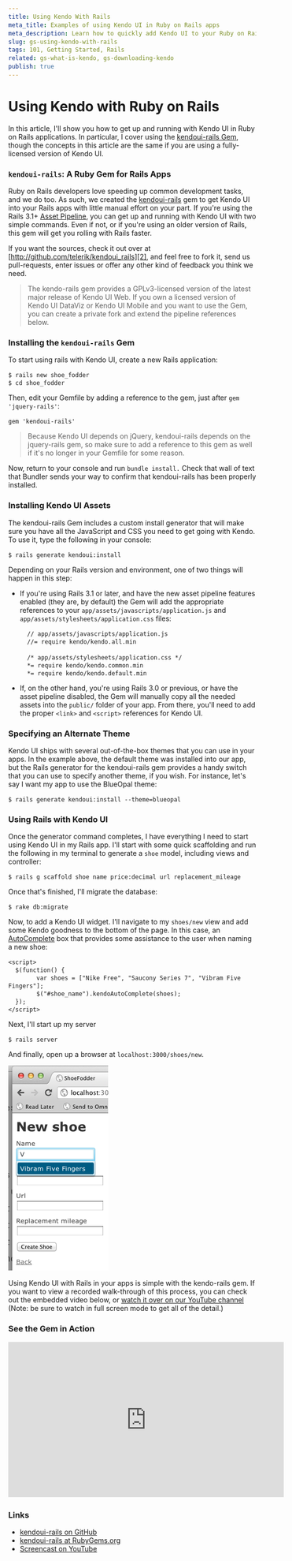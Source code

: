 ```yaml
---
title: Using Kendo With Rails
meta_title: Examples of using Kendo UI in Ruby on Rails apps
meta_description: Learn how to quickly add Kendo UI to your Ruby on Rails application with the kendoui-rails Gem.
slug: gs-using-kendo-with-rails
tags: 101, Getting Started, Rails
related: gs-what-is-kendo, gs-downloading-kendo
publish: true
---
```


# Using Kendo with Ruby on Rails

In this article, I'll show you how to get up and running with Kendo UI in Ruby on Rails applications. In particular, I cover using the [kendoui-rails Gem][1], though the concepts in this article are the same if you are using a fully-licensed version of Kendo UI.

### `kendoui-rails`: A Ruby Gem for Rails Apps

Ruby on Rails developers love speeding up common development tasks, and we do too. As such, we created the [kendoui-rails][1] gem to get Kendo UI into your Rails apps with little manual effort on your part. If you're using the Rails 3.1+ [Asset Pipeline][4], you can get up and running with Kendo UI with two simple commands. Even if not, or if you're using an older version of Rails, this gem will get you rolling with Rails faster.

If you want the sources, check it out over at [http://github.com/telerik/kendoui_rails][2], and feel free to fork it, send us pull-requests, enter issues or offer any other kind of feedback you think we need. 

> The kendo-rails gem provides a GPLv3-licensed version of the latest major release of Kendo UI Web. If you own a licensed version of Kendo UI DataViz or Kendo UI Mobile and you want to use the Gem, you can create a private fork and extend the pipeline references below.

### Installing the `kendoui-rails` Gem

To start using rails with Kendo UI, create a new Rails application:

	$ rails new shoe_fodder
 	$ cd shoe_fodder

Then, edit your Gemfile by adding a reference to the gem, just after `gem 'jquery-rails'`:

	gem 'kendoui-rails'

> Because Kendo UI depends on jQuery, kendoui-rails depends on the jquery-rails gem, so make sure to add a reference to this gem as well if it's no longer in your Gemfile for some reason.

Now, return to your console and run `bundle install.` Check that wall of text that Bundler sends your way to confirm that kendoui-rails has been properly installed.

### Installing Kendo UI Assets

The kendoui-rails Gem includes a custom install generator that will make sure you have all the JavaScript and CSS you need to get going with Kendo. To use it, type the following in your console:

	$ rails generate kendoui:install

Depending on your Rails version and environment, one of two things will happen in this step: 

* If you're using Rails 3.1 or later, and have the new asset pipeline features enabled (they are, by default) the Gem will add the appropriate references to your `app/assets/javascripts/application.js` and `app/assets/stylesheets/application.css` files:

		// app/assets/javascripts/application.js
		//= require kendo/kendo.all.min

		/* app/assets/stylesheets/application.css */
		*= require kendo/kendo.common.min
		*= require kendo/kendo.default.min

* If, on the other hand, you're using Rails 3.0 or previous, or have the asset pipeline disabled, the Gem will manually copy all the needed assets into the `public/` folder of your app. From there, you'll need to add the proper `<link>` and `<script>` references for Kendo UI.

### Specifying an Alternate Theme

Kendo UI ships with several out-of-the-box themes that you can use in your apps. In the example above, the default theme was installed into our app, but the Rails generator for the kendoui-rails gem provides a handy switch that you can use to specify another theme, if you wish. For instance, let's say I want my app to use the BlueOpal theme:

	$ rails generate kendoui:install --theme=blueopal

### Using Rails with Kendo UI

Once the generator command completes, I have everything I need to start using Kendo UI in my Rails app. I'll start with some quick scaffolding and run the following in my terminal to generate a `shoe` model, including views and controller:

	$ rails g scaffold shoe name price:decimal url replacement_mileage

Once that's finished, I'll migrate the database:

	$ rake db:migrate

Now, to add a Kendo UI widget. I'll navigate to my `shoes/new` view and add some Kendo goodness to the bottom of the page. In this case, an [AutoComplete][5] box that provides some assistance to the user when naming a new shoe:

	<script>
      $(function() {
      		var shoes = ["Nike Free", "Saucony Series 7", "Vibram Five Fingers"];
            $("#shoe_name").kendoAutoComplete(shoes);
      });
    </script>

Next, I'll start up my server

	$ rails server

And finally, open up a browser at `localhost:3000/shoes/new`. 

 ![Kendo UI and Rails in Action](/getting-started/using-kendo-with/images/shoefodder.png)

Using Kendo UI with Rails in your apps is simple with the kendo-rails gem. If you want to view a recorded walk-through of this process, you can check out the embedded video below, or [watch it over on our YouTube channel][3] (Note: be sure to watch in full screen mode to get all of the detail.)

### See the Gem in Action

<iframe width="560" height="315" src="http://www.youtube.com/embed/7_KlxiCMQe8" frameborder="0"></iframe>

### Links

* [kendoui-rails on GitHub][2]
* [kendoui-rails at RubyGems.org][1]
* [Screencast on YouTube][3]

[1]: https://rubygems.org/gems/kendoui-rails "kendoui-rails Gem"
[2]: https://github.com/telerik/kendoui_rails "kendoui_rails on GitHub"
[3]: http://www.youtube.com/watch?v=7_KlxiCMQe8 "Demo of the kendoui-rails Gem on YouTube"
[4]: http://guides.rubyonrails.org/asset_pipeline.html "Rails 3.1 Asset Pipeline"
[5]: http://docs.telerik.com/kendo-ui/api/web/autocomplete "AutoComplete Reference"
